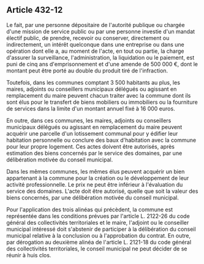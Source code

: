 Article 432-12
----
Le fait, par une personne dépositaire de l'autorité publique ou chargée d'une
mission de service public ou par une personne investie d'un mandat électif
public, de prendre, recevoir ou conserver, directement ou indirectement, un
intérêt quelconque dans une entreprise ou dans une opération dont elle a, au
moment de l'acte, en tout ou partie, la charge d'assurer la surveillance,
l'administration, la liquidation ou le paiement, est puni de cinq ans
d'emprisonnement et d'une amende de 500 000 €, dont le montant peut être porté
au double du produit tiré de l'infraction.

Toutefois, dans les communes comptant 3 500 habitants au plus, les maires,
adjoints ou conseillers municipaux délégués ou agissant en remplacement du maire
peuvent chacun traiter avec la commune dont ils sont élus pour le transfert de
biens mobiliers ou immobiliers ou la fourniture de services dans la limite d'un
montant annuel fixé à 16 000 euros.

En outre, dans ces communes, les maires, adjoints ou conseillers municipaux
délégués ou agissant en remplacement du maire peuvent acquérir une parcelle d'un
lotissement communal pour y édifier leur habitation personnelle ou conclure des
baux d'habitation avec la commune pour leur propre logement. Ces actes doivent
être autorisés, après estimation des biens concernés par le service des
domaines, par une délibération motivée du conseil municipal.

Dans les mêmes communes, les mêmes élus peuvent acquérir un bien appartenant à
la commune pour la création ou le développement de leur activité
professionnelle. Le prix ne peut être inférieur à l'évaluation du service des
domaines. L'acte doit être autorisé, quelle que soit la valeur des biens
concernés, par une délibération motivée du conseil municipal.

Pour l'application des trois alinéas qui précèdent, la commune est représentée
dans les conditions prévues par l'article L. 2122-26 du code général des
collectivités territoriales et le maire, l'adjoint ou le conseiller municipal
intéressé doit s'abstenir de participer à la délibération du conseil municipal
relative à la conclusion ou à l'approbation du contrat. En outre, par dérogation
au deuxième alinéa de l'article L. 2121-18 du code général des collectivités
territoriales, le conseil municipal ne peut décider de se réunir à huis clos.

